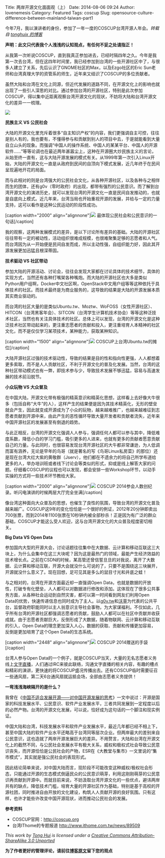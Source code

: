 Title: 两岸开源文化面面观（上）
Date: 2014-08-06 09:24
Author: lovenemesis
Category: Featured
Tags: coscup
Slug: opensource-culture-difference-between-mainland-taiwan-part1

今年7月，我以演讲者的身份，参加了一年一度的COSCUP台湾开源人年会。*转载自
[tonghuix 的博客](https://tonghuix.io/2014/08/diff-china-tw-os/)*

**声明：此文只代表我个人浅浅的认知观点，有任何不妥之处请指正！**

从我第一次听说COSCUP，直到我真正参加进去，已经时隔四年之久。今年是我第一次去台湾，但在这四年时间里，我已经参加到台湾的一些开源社区中了，与很多人建立了关系，先后认识了GNOME社区的Max，以及Ezgo社区的Eric
Sun老师和台湾真理大学的资管系的师生，近年来又结识了COSCUP的多位贡献者。

虽然大陆和台湾在文化上同源，但近代发展的道路不同，在开源文化上的影响也就出现了一些引人深思的对比。通过参加台湾的开源社区，特别是此次参加COSCUP，得以集中近距离观察台湾开源文化的现状，不妨将大陆和台湾开源文化的差异一一梳理。

[![](https://tonghuix.io/wp-content/uploads/2014/08/3.jpg)](https://tonghuix.io/wp-content/uploads/2014/08/3.jpg)

**民族主义 VS 公民社会**

大陆的开源文化里充斥着很多“自主知识产权”的内容，我们更强调自主可控，往往是别人有的，我也要有，不懂得参与和贡献到别人的项目中去，于是就能看到大量自立山头的现象。而强调“中国人的操作系统、中国人的某某平台、中国人的开源软件……”等等论调也在最近两年甚嚣尘上，这种在开源圈大炒民族主义的言论，从始至终一直有，这与大陆开源发展的模式有关。从1999年第一次引入Linux开始，大陆的开源文化一直是从政府到民间的自顶向下模式发展，近几年终于在民间呈现遍地开花的局面。

而与此相对的则是台湾强大的公民社会文化，从各种开源社区，以及各种与之相伴而生的团体，还有g0v（零时政府）的出现，都带有强烈的公民意识。而了解到台湾开源文化的演进历史，就可以发现台湾的开源文化一直是民间自发推动的，也就是自底向上模式。近几年来，台湾当局也开始重视开源的发展，并给与一定的力量支持，这可以看作是这种公民运动的阶段性成功。

[caption width="2000"
align="alignnone"][![](https://tonghuix.io/wp-content/uploads/2014/08/6.jpg)](https://tonghuix.io/wp-content/uploads/2014/08/6.jpg)
最体现公民社会和公民意识的一句话[/caption]

我的观察，这两种发展模式的差异，是以下讨论所有差异的基础。大陆的开源社区往往带有一定的被动性，活动组织很难成规模，也很难聚集足够的志愿者和人气。而台湾因为从一开始便是民间自发而成，所以主动性强，自组织能力好，因此其开源发展更加迅猛且根深蒂固。

**技术驱动 VS 社区带动**

参加大陆的开源活动、讨论会，往往会发现大家都在讨论具体的技术细节，具体的实现方式，当然还有各种打嘴架各种嘴炮。而大陆的开源社区也大多是类似Python用户组啊，Docker中文社区啊，OpenStack中文用户组等等这种依托于具体技术的社区。而技术最终是为商业服务的，这导致的结果是大陆的开源发展本质其实商业驱动的。

而台湾的社区大量的是类似Ubuntu.tw、Moztw、WoFOSS（女性开源社区）、HITCON（台湾黑客年会）、SITCON（台湾学生计算机技术协会）等等这种泛技术社区，当然也有关注具体技术的社区。总体上可以发现，台湾的开源文化是这种泛技术社区带动起来的，更注重志愿者的贡献和投入，更注重培育人本精神的社区文化，而不是仅仅学习某项技术，某种能力，获取某种知识。

[caption width="1500"
align="alignnone"][![](https://tonghuix.io/wp-content/uploads/2014/08/5.jpg)](https://tonghuix.io/wp-content/uploads/2014/08/5.jpg)
COSCUP上台湾Ubuntu.tw的摊位[/caption]

大陆开源社区过强的技术驱动性，导致的结果是目的性和指向性更强，人人都想着更多索取，而不是人人贡献社区，不利于开源文化的普及化发展。当然，台湾的这种社区带动模式也有一弊，即技术参与少，导致技术发展不够迅猛，容易与高速发展的技术前沿脱节。

**小众玩物 VS 大众普及**

在中国大陆，开源文化带有极强的精英意识和精英化思想，这样看上去好像大牛很多（包括自称“大牛”的人），这样产生的结果便是因为其技术精英化，无形的壁垒就会产生，因此就变成开源成为了小众的玩物，越来越难推广，也越来越难征到志愿者贡献到开源中来，由此产生的恶性循环导致大量开发者和贡献者流失，近年来中国开源社区的发展甚至有倒退的趋势。

与此正相反，台湾的开源文化强调人人参与，强调任何人都可以参与其中，降低难度系数，降低小白的学习门槛，吸引更多的人进来，也就有更多的贡献者愿意贡献自己的力量。与此同时，也很容易发现台湾开源社区的大牛都非常谦逊，为人低调而富有涵养，无论是早年的鸟哥（就是著名的写《鸟哥Linux私房菜》的那位）还是现在台湾大红大紫的黄敬群（Jserv），他们都在不遗余力的将自己所学布道给更多的人，举办培训班或者线下讨论会等类似的形式，抑或是线上解答大家的问题。仔细看COSCUP的议程也可以发现，都会安排一些Workshop环节，以动手实操的方式将一些技术环节教给大家。

[caption width="2000"
align="alignnone"][![](https://tonghuix.io/wp-content/uploads/2014/08/8.jpg)](https://tonghuix.io/wp-content/uploads/2014/08/8.jpg)
COSCUP 2014参会人数创纪录。听闪电演讲的时候两层大厅完全坐满[/caption]

像台湾这种面向大众普及的思想，也催生了良性的氛围，导致台湾的开源文化普及越来越广。COSCUP这9年的变化恰恰是一个很好的例证，2012年20分钟即卖出700张票，而到2014年1100张票在10秒钟内被全部秒杀！正是因为有广泛的群众基础，COSCUP才能这么受人欢迎，这与台湾开源文化的大众普及程度密切相关。

**Big Data VS Open Data**

参加国内大型的开源大会，讨论话题往往集中在大数据、云计算和移动互联这三大块上，为什么会集中在这三大块呢？因为这是最热门的领域，最能产生经济效益的技术增长点。之前在CSDN的时候，某高管还曾信誓旦旦的对我说，离开了大数据、云计算和移动互联，开源大会就没什么可说的了，只要不是围绕这三块展开，开源就没什么意义了。现在回想，足可见其是多么的鼠目寸光和井底之蛙！

与之相对的，台湾在开源方面最近却一直强调Open
Data，也就是数据的开放性，打破专有化壁垒，人人都可以对数据进行修改和添加。这体现在了很多公共事务方面，从各种社会运动到自然灾害，都可以第一时间看到网友们利用Open
Data的优势，快速传递信息也同时成为了主人。以[g0v.tw](http://g0v.tw/)和[沃草](http://watchout.tw/)为代表的公共平台，监督政府职能同时以主人翁意识主导社会事物，为大家谋福利。不仅如此，几乎所有台湾的开源社区都强调志愿者的贡献，鼓励人人都可以在社区中贡献并收获成就。由于志愿者贡献巨大，反倒形成了大数据，随着物联网、云计算和移动互联的引入，Open
Data的理念更加深入人心，数据的获取、贡献和传播更加容易，反倒是更加培育了这个Open
Data的生态系统。

[caption width="2448"
align="alignnone"][![](https://tonghuix.io/wp-content/uploads/2014/08/4.jpg)](https://tonghuix.io/wp-content/uploads/2014/08/4.jpg)
COSCUP 2014赠送的手袋[/caption]

台湾人参与Open
Data的一个例子，就是COSCUP当天，大量的无名志愿者义务线上[文字直播](http://hackfoldr.org/coscup2014)，人们通过IRC来彼此联络，沟通文字直播的相关内容，有趣的槽点和精彩的演讲，更快速的将COSCUP盛况传播出去。还有COSCUP临时需要征召一些通风扇，第二天6台通风扇就运抵会场，全部由志愿者义务提供！

**一弯浅浅海峡隔开的是什么？**

我曾在《[中国不适合发展开源——对中国开源发展的思考](https://tonghuix.io/2012/09/china-no-open-source/)》一文中说过：开源是国家的科技发展水平、公民意识、软件产业发展水平，三者共同发展到一定程度以后的必然产物。台湾的开源文化发展，可以说，恰好成为这句话的一个脚注和现实例证。

中国大陆和台湾，科技发展水平和软件产业发展水平，最近几年都已经不相上下，甚至中国大陆的软件产业水平还略高于台湾同等层次企业。但两岸最大的差别来自公民意识，这也造就了两岸开源发展巨大的差异。不用赘言，大陆和台湾在开源文化上的截然不同，与公民社会发展水平有极大关系，威权和极权式社会导致公民意识丧失，而开源恰恰是公民社会的产物，ESR在《大教堂与集市》一文里说的“集市模式”，其实就是强公民社会的表现形式。

因此结论简单来说，对中国大陆而言，现阶段不可能改变这种威权/极权社会形态，只能通过开源的生态模式倒逼民众的公民意识萌芽，利用这刚刚萌芽的公民意识再贡献到开源中。而就目前来说，不妨汲取台湾开源文化的一些优点，避讳两岸共有的缺点，降低技术门槛，培育大量的开源社区作为基础，特别是基于高校的开源社团，同时推进自由开放的文化建设，构筑人人贡献开源的良好氛围。只有这样，也许才能些许改变中国开源现状，进而推动公民社会的发展。

**参考资料**

-   COSCUP官网：http://coscup.org
-   台湾IThome的专题报道 http://www.ithome.com.tw/news/89509

*This work by [Tong Hui](https://tonghuix.io/author/tonghuix/) is
licensed under a [Creative Commons Attribution-ShareAlike 3.0
Unported](http://creativecommons.org/licenses/by-sa/3.0/)*

**为了作者更好的管理评论，请前往[博客原文](https://tonghuix.io/2014/08/diff-china-tw-os/)留下您的观点**
